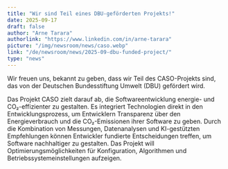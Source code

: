 ```yaml
---
title: "Wir sind Teil eines DBU-geförderten Projekts!"
date: 2025-09-17
draft: false
author: "Arne Tarara"
authorlink: "https://www.linkedin.com/in/arne-tarara"
picture: "/img/newsroom/news/caso.webp"
link: "/de/newsroom/news/2025-09-dbu-funded-project/"
type: "news"
---
```


Wir freuen uns, bekannt zu geben, dass wir Teil des CASO-Projekts sind, das von der Deutschen Bundesstiftung Umwelt (DBU) gefördert wird.

Das Projekt CASO zielt darauf ab, die Softwareentwicklung energie- und CO₂-effizienter zu gestalten. Es integriert Technologien direkt in den Entwicklungsprozess, um Entwicklern Transparenz über den Energieverbrauch und die CO₂-Emissionen ihrer Software zu geben. Durch die Kombination von Messungen, Datenanalysen und KI-gestützten Empfehlungen können Entwickler fundierte Entscheidungen treffen, um Software nachhaltiger zu gestalten. Das Projekt will Optimierungsmöglichkeiten für Konfiguration, Algorithmen und Betriebssystemeinstellungen aufzeigen.

